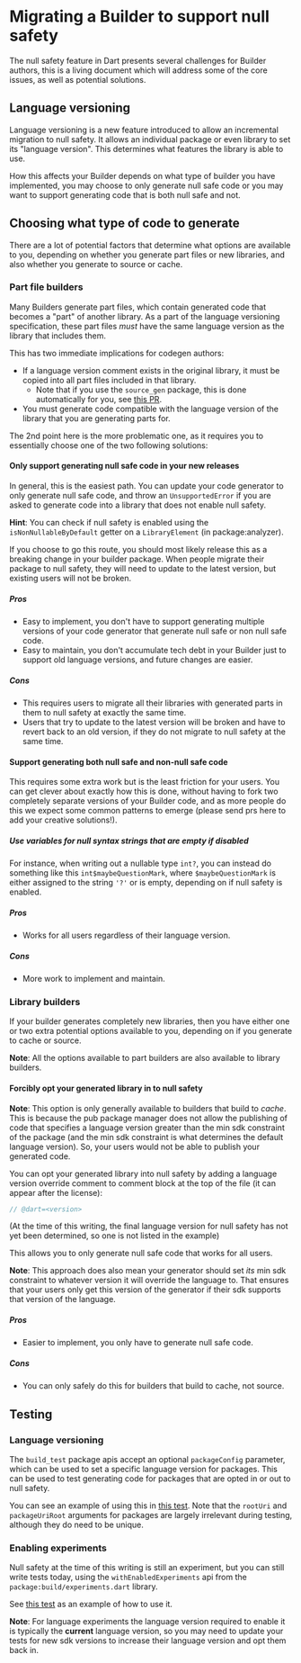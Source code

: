 # Migrating a Builder to support null safety

The null safety feature in Dart presents several challenges for Builder
authors, this is a living document which will address some of the core issues,
as well as potential solutions.

## Language versioning

Language versioning is a new feature introduced to allow an incremental
migration to null safety. It allows an individual package or even library
to set its "language version". This determines what features the library is
able to use.

How this affects your Builder depends on what type of builder you have
implemented, you may choose to only generate null safe code or you may want
to support generating code that is both null safe and not.

## Choosing what type of code to generate

There are a lot of potential factors that determine what options are available
to you, depending on whether you generate part files or new libraries, and
also whether you generate to source or cache.

### Part file builders

Many Builders generate part files, which contain generated code that becomes a
"part" of another library. As a part of the language versioning specification,
these part files _must_ have the same language version as the library that
includes them.

This has two immediate implications for codegen authors:

- If a language version comment exists in the original library, it must be
  copied into all part files included in that library.
  - Note that if you use the `source_gen` package, this is done automatically
    for you, see [this PR](https://github.com/dart-lang/source_gen/pull/472).
- You must generate code compatible with the language version of the library
  that you are generating parts for.

The 2nd point here is the more problematic one, as it requires you to
essentially choose one of the two following solutions:

#### Only support generating null safe code in your new releases

In general, this is the easiest path. You can update your code generator to
only generate null safe code, and throw an `UnsupportedError` if you are asked
to generate code into a library that does not enable null safety.

**Hint**: You can check if null safety is enabled using the
  `isNonNullableByDefault` getter on a `LibraryElement` (in package:analyzer).

If you choose to go this route, you should most likely release this as a
breaking change in your builder package. When people migrate their package to
null safety, they will need to update to the latest version, but existing users
will not be broken.

##### Pros

* Easy to implement, you don't have to support generating multiple versions of
  your code generator that generate null safe or non null safe code.
* Easy to maintain, you don't accumulate tech debt in your Builder just to
  support old language versions, and future changes are easier.

##### Cons

* This requires users to migrate all their libraries with generated parts in
  them to null safety at exactly the same time.
* Users that try to update to the latest version will be broken and have to
  revert back to an old version, if they do not migrate to null safety at the
  same time.

#### Support generating both null safe and non-null safe code

This requires some extra work but is the least friction for your users. You can
get clever about exactly how this is done, without having to fork two
completely separate versions of your Builder code, and as more people do this
we expect some common patterns to emerge (please send prs here to add your
creative solutions!).

##### Use variables for null syntax strings that are empty if disabled

For instance, when writing out a nullable type `int?`, you can instead do
something like this `int$maybeQuestionMark`, where `$maybeQuestionMark` is
either assigned to the string `'?'` or is empty, depending on if null safety is
enabled.

##### Pros

* Works for all users regardless of their language version.

##### Cons

* More work to implement and maintain.

### Library builders

If your builder generates completely new libraries, then you have either one or
two extra potential options available to you, depending on if you generate to
cache or source.

**Note**: All the options available to part builders are also available to
library builders.

#### Forcibly opt your generated library in to null safety

**Note**: This option is only generally available to builders that build to
_cache_. This is because the pub package manager does not allow the publishing
of code that specifies a language version greater than the min sdk constraint
of the package (and the min sdk constraint is what determines the default
language version). So, your users would not be able to publish your generated
code.

You can opt your generated library into null safety by adding a language
version override comment to comment block at the top of the file (it can appear
after the license):

```dart
// @dart=<version>
```

(At the time of this writing, the final language version for null safety has
not yet been determined, so one is not listed in the example)

This allows you to only generate null safe code that works for all users.

**Note**: This approach does also mean your generator should set _its_ min sdk
constraint to whatever version it will override the language to. That ensures
that your users only get this version of the generator if their sdk supports
that version of the language.

##### Pros

* Easier to implement, you only have to generate null safe code.

##### Cons

* You can only safely do this for builders that build to cache, not source.

## Testing

### Language versioning

The `build_test` package apis accept an optional `packageConfig` parameter,
which can be used to set a specific language version for packages. This can be
used to test generating code for packages that are opted in or out to null
safety.

You can see an example of using this in [this test][PackageConfig test]. Note
that the `rootUri` and `packageUriRoot` arguments for packages are largely
irrelevant during testing, although they do need to be unique.

### Enabling experiments

Null safety at the time of this writing is still an experiment, but you can
still write tests today, using the `withEnabledExperiments` api from the
`package:build/experiments.dart` library.

See [this test][withEnabledExperiments test] as an example of how to use it.

**Note**: For language experiments the language version required to enable it
is typically the **current** language version, so you may need to update your
tests for new sdk versions to increase their language version and opt them
back in.  

[PackageConfig test]: https://github.com/dart-lang/build/blob/4c76bbfbdbf7e905ab155ad95299b4b306f8b529/build_test/test/test_builder_test.dart#L160
[withEnabledExperiments test]: https://github.com/dart-lang/build/blob/4c76bbfbdbf7e905ab155ad95299b4b306f8b529/build_resolvers/test/resolver_test.dart#L362
